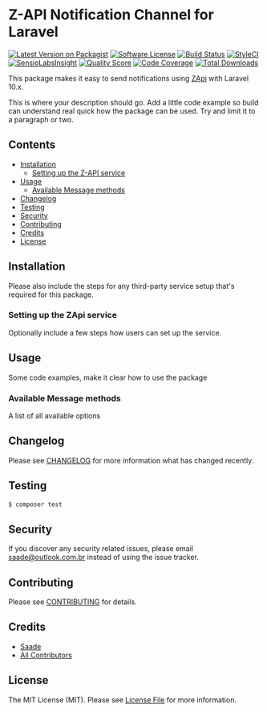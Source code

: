 # Z-API Notification Channel for Laravel

[![Latest Version on Packagist](https://img.shields.io/packagist/v/laravel-notification-channels/z-api.svg?style=flat-square)](https://packagist.org/packages/laravel-notification-channels/z-api)
[![Software License](https://img.shields.io/badge/license-MIT-brightgreen.svg?style=flat-square)](LICENSE.md)
[![Build Status](https://img.shields.io/travis/laravel-notification-channels/z-api/master.svg?style=flat-square)](https://travis-ci.org/laravel-notification-channels/z-api)
[![StyleCI](https://styleci.io/repos/:style_ci_id/shield)](https://styleci.io/repos/:style_ci_id)
[![SensioLabsInsight](https://img.shields.io/sensiolabs/i/:sensio_labs_id.svg?style=flat-square)](https://insight.sensiolabs.com/projects/:sensio_labs_id)
[![Quality Score](https://img.shields.io/scrutinizer/g/laravel-notification-channels/z-api.svg?style=flat-square)](https://scrutinizer-ci.com/g/laravel-notification-channels/z-api)
[![Code Coverage](https://img.shields.io/scrutinizer/coverage/g/laravel-notification-channels/z-api/master.svg?style=flat-square)](https://scrutinizer-ci.com/g/laravel-notification-channels/z-api/?branch=master)
[![Total Downloads](https://img.shields.io/packagist/dt/laravel-notification-channels/z-api.svg?style=flat-square)](https://packagist.org/packages/laravel-notification-channels/z-api)

This package makes it easy to send notifications using [ZApi](https://z-api.io) with Laravel 10.x.

This is where your description should go. Add a little code example so build can understand real quick how the package can be used. Try and limit it to a paragraph or two.



## Contents

- [Installation](#installation)
	- [Setting up the Z-API service](#setting-up-the-zapi-service)
- [Usage](#usage)
	- [Available Message methods](#available-message-methods)
- [Changelog](#changelog)
- [Testing](#testing)
- [Security](#security)
- [Contributing](#contributing)
- [Credits](#credits)
- [License](#license)


## Installation

Please also include the steps for any third-party service setup that's required for this package.

### Setting up the ZApi service

Optionally include a few steps how users can set up the service.

## Usage

Some code examples, make it clear how to use the package

### Available Message methods

A list of all available options

## Changelog

Please see [CHANGELOG](CHANGELOG.md) for more information what has changed recently.

## Testing

``` bash
$ composer test
```

## Security

If you discover any security related issues, please email saade@outlook.com.br instead of using the issue tracker.

## Contributing

Please see [CONTRIBUTING](CONTRIBUTING.md) for details.

## Credits

- [Saade](https://github.com/saade)
- [All Contributors](../../contributors)

## License

The MIT License (MIT). Please see [License File](LICENSE.md) for more information.
